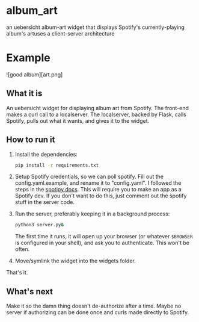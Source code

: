 # album_art
an uebersicht album-art widget that displays Spotify's currently-playing
album's artuses a client-server architecture

# Example
![good album][art.png]


## What it is
An uebersicht widget for displaying album art from Spotify. The
front-end makes a curl call to a localserver. The localserver, backed
by Flask, calls Spotify, pulls out what it wants, and gives it to the widget.

## How to run it
1. Install the dependencies:
   ```bash
   pip install -r requirements.txt
   ```
2. Setup Spotify credentials, so we can poll spotify. Fill out the
   config.yaml.example, and rename it to "config.yaml". I followed the
   steps in the [spotipy docs][0]. This will require you to make an app
   as a Spotify dev. If you don't want to do this, just comment out the
   spotify stuff in the server code.

3. Run the server, preferably keeping it in a background process:
   ```bash
   python3 server.py&
   ```
   The first time it runs, it will open up your browser (or whatever
   `$BROWSER` is configured in your shell), and ask you to authenticate. This
   won't be often.

4. Move/symlink the widget into the widgets folder.

That's it.

## What's next
Make it so the damn thing doesn't de-authorize after a time. Maybe no
server if authorizing can be done once and curls made directly to
Spotify.

[0]: http://spotipy.readthedocs.io/en/latest/#authorized-requests
